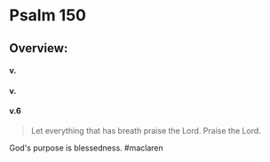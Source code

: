 # Psalm 150

## Overview:



#### v.
>

#### v.
>

#### v.6
>Let everything that has breath praise the Lord. Praise the Lord.

God's purpose is blessedness.
#maclaren 

